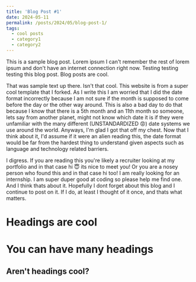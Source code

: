 ```yaml
---
title: 'Blog Post #1'
date: 2024-05-11
permalink: /posts/2024/05/blog-post-1/
tags:
  - cool posts
  - category1
  - category2
---
```


This is a sample blog post. Lorem ipsum I can't remember the rest of lorem ipsum and don't have an internet connection right now. Testing testing testing this blog post. Blog posts are cool.

That was sample text up there. Isn't that cool. This website is from a super cool template that I forked. As I write this I am worried that I did the date format incorrectly because I am not sure if the month is supposed to come before the day or the other way around. This is also a bad day to do that because I know that there is a 5th month and an 11th month so someone, lets say from another planet, might not know which date it is if they were unfamiliar with the many different (UNSTANDARDIZED 😡) date systems we use around the world. Anyways, I'm glad I got that off my chest. Now that I think about it, I'd assume if it were an alien reading this, the date format would be far from the hardest thing to understand given aspects such as language and technology related barriers.

I digress. If you are reading this you're likely a recruiter looking at my portfolio and in that case hi 😇 its nice to meet you! Or you are a nosey person who found this and in that case hi too! I am really looking for an internship. I am super duper good at coding so please help me find one. And I think thats about it. Hopefully I dont forget about this blog and I continue to post on it. If I do, at least I thought of it once, and thats what matters.

Headings are cool
======

You can have many headings
======

Aren't headings cool?
------